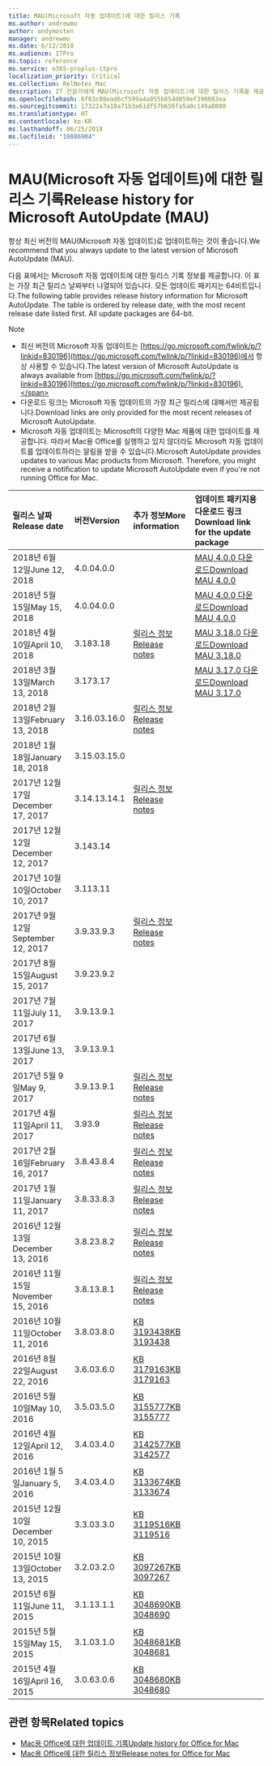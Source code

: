 ```yaml
---
title: MAU(Microsoft 자동 업데이트)에 대한 릴리스 기록
ms.author: andrewmo
author: andymosten
manager: andrewmo
ms.date: 6/12/2018
ms.audience: ITPro
ms.topic: reference
ms.service: o365-proplus-itpro
localization_priority: Critical
ms.collection: RelNotes_Mac
description: IT 전문가에게 MAU(Microsoft 자동 업데이트)에 대한 릴리스 기록을 제공합니다.
ms.openlocfilehash: 6f03c08ead6cf599a4a055b854d059ef390083ea
ms.sourcegitcommit: 17322a7a18a71b3a61df57b656fa5a0c149a8880
ms.translationtype: HT
ms.contentlocale: ko-KR
ms.lasthandoff: 06/25/2018
ms.locfileid: "19886904"
---
```

# <a name="release-history-for-microsoft-autoupdate-mau"></a><span data-ttu-id="ccf5f-103">MAU(Microsoft 자동 업데이트)에 대한 릴리스 기록</span><span class="sxs-lookup"><span data-stu-id="ccf5f-103">Release history for Microsoft AutoUpdate (MAU)</span></span>
 
<span data-ttu-id="ccf5f-104">항상 최신 버전의 MAU(Microsoft 자동 업데이트)로 업데이트하는 것이 좋습니다.</span><span class="sxs-lookup"><span data-stu-id="ccf5f-104">We recommend that you always update to the latest version of Microsoft AutoUpdate (MAU).</span></span>

<span data-ttu-id="ccf5f-p101">다음 표에서는 Microsoft 자동 업데이트에 대한 릴리스 기록 정보를 제공합니다. 이 표는 가장 최근 릴리스 날짜부터 나열되어 있습니다. 모든 업데이트 패키지는 64비트입니다.</span><span class="sxs-lookup"><span data-stu-id="ccf5f-p101">The following table provides release history information for Microsoft AutoUpdate. The table is ordered by release date, with the most recent release date listed first. All update packages are 64-bit.</span></span>

> [!NOTE]
> - <span data-ttu-id="ccf5f-108">최신 버전의 Microsoft 자동 업데이트는 [https://go.microsoft.com/fwlink/p/?linkid=830196](https://go.microsoft.com/fwlink/p/?linkid=830196)에서 항상 사용할 수 있습니다.</span><span class="sxs-lookup"><span data-stu-id="ccf5f-108">The latest version of Microsoft AutoUpdate is always available from [https://go.microsoft.com/fwlink/p/?linkid=830196](https://go.microsoft.com/fwlink/p/?linkid=830196).</span></span>
> - <span data-ttu-id="ccf5f-109">다운로드 링크는 Microsoft 자동 업데이트의 가장 최근 릴리스에 대해서만 제공됩니다.</span><span class="sxs-lookup"><span data-stu-id="ccf5f-109">Download links are only provided for the most recent releases of Microsoft AutoUpdate.</span></span>
> - <span data-ttu-id="ccf5f-p102">Microsoft 자동 업데이트는 Microsoft의 다양한 Mac 제품에 대한 업데이트를 제공합니다. 따라서 Mac용 Office를 실행하고 있지 않더라도 Microsoft 자동 업데이트를 업데이트하라는 알림을 받을 수 있습니다.</span><span class="sxs-lookup"><span data-stu-id="ccf5f-p102">Microsoft AutoUpdate provides updates to various Mac products from Microsoft. Therefore, you might receive a notification to update Microsoft AutoUpdate even if you're not running Office for Mac.</span></span>
  
|<span data-ttu-id="ccf5f-112">**릴리스 날짜**</span><span class="sxs-lookup"><span data-stu-id="ccf5f-112">**Release date**</span></span>|<span data-ttu-id="ccf5f-113">**버전**</span><span class="sxs-lookup"><span data-stu-id="ccf5f-113">**Version**</span></span>|<span data-ttu-id="ccf5f-114">**추가 정보**</span><span class="sxs-lookup"><span data-stu-id="ccf5f-114">**More information**</span></span>|<span data-ttu-id="ccf5f-115">**업데이트 패키지용 다운로드 링크**</span><span class="sxs-lookup"><span data-stu-id="ccf5f-115">**Download link for the update package**</span></span>|
|:-----|:-----|:-----|:-----|
|<span data-ttu-id="ccf5f-116">2018년 6월 12일</span><span class="sxs-lookup"><span data-stu-id="ccf5f-116">June 12, 2018</span></span>  <br/> |<span data-ttu-id="ccf5f-117">4.0.0</span><span class="sxs-lookup"><span data-stu-id="ccf5f-117">4.0.0</span></span>  <br/> ||[<span data-ttu-id="ccf5f-118">MAU 4.0.0 다운로드</span><span class="sxs-lookup"><span data-stu-id="ccf5f-118">Download MAU 4.0.0</span></span>](https://officecdn.microsoft.com/pr/C1297A47-86C4-4C1F-97FA-950631F94777/OfficeMac/Microsoft_AutoUpdate_4.0.18061000_Updater.pkg) <br/> |
|<span data-ttu-id="ccf5f-119">2018년 5월 15일</span><span class="sxs-lookup"><span data-stu-id="ccf5f-119">May 15, 2018</span></span>  <br/> |<span data-ttu-id="ccf5f-120">4.0.0</span><span class="sxs-lookup"><span data-stu-id="ccf5f-120">4.0.0</span></span>  <br/> ||[<span data-ttu-id="ccf5f-121">MAU 4.0.0 다운로드</span><span class="sxs-lookup"><span data-stu-id="ccf5f-121">Download MAU 4.0.0</span></span>](https://officecdn.microsoft.com/pr/C1297A47-86C4-4C1F-97FA-950631F94777/OfficeMac/Microsoft_AutoUpdate_4.0.18051301_Updater.pkg) <br/> |
|<span data-ttu-id="ccf5f-122">2018년 4월 10일</span><span class="sxs-lookup"><span data-stu-id="ccf5f-122">April 10, 2018</span></span>  <br/> |<span data-ttu-id="ccf5f-123">3.18</span><span class="sxs-lookup"><span data-stu-id="ccf5f-123">3.18</span></span>  <br/> |[<span data-ttu-id="ccf5f-124">릴리스 정보</span><span class="sxs-lookup"><span data-stu-id="ccf5f-124">Release notes</span></span>](release-notes-office-for-mac.md#april-2018-release) <br/> |[<span data-ttu-id="ccf5f-125">MAU 3.18.0 다운로드</span><span class="sxs-lookup"><span data-stu-id="ccf5f-125">Download MAU 3.18.0</span></span>](https://officecdn.microsoft.com/pr/C1297A47-86C4-4C1F-97FA-950631F94777/OfficeMac/Microsoft_AutoUpdate_3.18.18041000_Updater.pkg) <br/> |
|<span data-ttu-id="ccf5f-126">2018년 3월 13일</span><span class="sxs-lookup"><span data-stu-id="ccf5f-126">March 13, 2018</span></span>  <br/> |<span data-ttu-id="ccf5f-127">3.17</span><span class="sxs-lookup"><span data-stu-id="ccf5f-127">3.17</span></span>  <br/> ||[<span data-ttu-id="ccf5f-128">MAU 3.17.0 다운로드</span><span class="sxs-lookup"><span data-stu-id="ccf5f-128">Download MAU 3.17.0</span></span>](https://officecdn.microsoft.com/pr/C1297A47-86C4-4C1F-97FA-950631F94777/OfficeMac/Microsoft_AutoUpdate_3.17.18031100_Updater.pkg) <br/> |
|<span data-ttu-id="ccf5f-129">2018년 2월 13일</span><span class="sxs-lookup"><span data-stu-id="ccf5f-129">February 13, 2018</span></span>  <br/> |<span data-ttu-id="ccf5f-130">3.16.0</span><span class="sxs-lookup"><span data-stu-id="ccf5f-130">3.16.0</span></span>  <br/> |[<span data-ttu-id="ccf5f-131">릴리스 정보</span><span class="sxs-lookup"><span data-stu-id="ccf5f-131">Release notes</span></span>](release-notes-office-for-mac.md#february-2018-release) <br/> | <br/> |
|<span data-ttu-id="ccf5f-132">2018년 1월 18일</span><span class="sxs-lookup"><span data-stu-id="ccf5f-132">January 18, 2018</span></span>  <br/> |<span data-ttu-id="ccf5f-133">3.15.0</span><span class="sxs-lookup"><span data-stu-id="ccf5f-133">3.15.0</span></span>  <br/> |<br/> |
|<span data-ttu-id="ccf5f-134">2017년 12월 17일</span><span class="sxs-lookup"><span data-stu-id="ccf5f-134">December 17, 2017</span></span>  <br/> |<span data-ttu-id="ccf5f-135">3.14.1</span><span class="sxs-lookup"><span data-stu-id="ccf5f-135">3.14.1</span></span>  <br/> |[<span data-ttu-id="ccf5f-136">릴리스 정보</span><span class="sxs-lookup"><span data-stu-id="ccf5f-136">Release notes</span></span>](release-notes-office-for-mac.md#december-2017-release) <br/> | <br/> |
|<span data-ttu-id="ccf5f-137">2017년 12월 12일</span><span class="sxs-lookup"><span data-stu-id="ccf5f-137">December 12, 2017</span></span>  <br/> |<span data-ttu-id="ccf5f-138">3.14</span><span class="sxs-lookup"><span data-stu-id="ccf5f-138">3.14</span></span>  <br/> ||  <br/> |
|<span data-ttu-id="ccf5f-139">2017년 10월 10일</span><span class="sxs-lookup"><span data-stu-id="ccf5f-139">October 10, 2017</span></span>  <br/> |<span data-ttu-id="ccf5f-140">3.11</span><span class="sxs-lookup"><span data-stu-id="ccf5f-140">3.11</span></span>  <br/> ||<br/> |
|<span data-ttu-id="ccf5f-141">2017년 9월 12일</span><span class="sxs-lookup"><span data-stu-id="ccf5f-141">September 12, 2017</span></span>  <br/> |<span data-ttu-id="ccf5f-142">3.9.3</span><span class="sxs-lookup"><span data-stu-id="ccf5f-142">3.9.3</span></span>  <br/> |[<span data-ttu-id="ccf5f-143">릴리스 정보</span><span class="sxs-lookup"><span data-stu-id="ccf5f-143">Release notes</span></span>](release-notes-office-for-mac.md#september-2017-release) <br/> |<br/> |
|<span data-ttu-id="ccf5f-144">2017년 8월 15일</span><span class="sxs-lookup"><span data-stu-id="ccf5f-144">August 15, 2017</span></span>  <br/> |<span data-ttu-id="ccf5f-145">3.9.2</span><span class="sxs-lookup"><span data-stu-id="ccf5f-145">3.9.2</span></span>  <br/> || <br/> |
|<span data-ttu-id="ccf5f-146">2017년 7월 11일</span><span class="sxs-lookup"><span data-stu-id="ccf5f-146">July 11, 2017</span></span>  <br/> |<span data-ttu-id="ccf5f-147">3.9.1</span><span class="sxs-lookup"><span data-stu-id="ccf5f-147">3.9.1</span></span>  <br/> || <br/> |
|<span data-ttu-id="ccf5f-148">2017년 6월 13일</span><span class="sxs-lookup"><span data-stu-id="ccf5f-148">June 13, 2017</span></span>  <br/> |<span data-ttu-id="ccf5f-149">3.9.1</span><span class="sxs-lookup"><span data-stu-id="ccf5f-149">3.9.1</span></span>  <br/> || <br/> |
|<span data-ttu-id="ccf5f-150">2017년 5월 9일</span><span class="sxs-lookup"><span data-stu-id="ccf5f-150">May 9, 2017</span></span>  <br/> |<span data-ttu-id="ccf5f-151">3.9.1</span><span class="sxs-lookup"><span data-stu-id="ccf5f-151">3.9.1</span></span>  <br/> |[<span data-ttu-id="ccf5f-152">릴리스 정보</span><span class="sxs-lookup"><span data-stu-id="ccf5f-152">Release notes</span></span>](release-notes-office-for-mac.md#may-2017-release) <br/> | <br/> |
|<span data-ttu-id="ccf5f-153">2017년 4월 11일</span><span class="sxs-lookup"><span data-stu-id="ccf5f-153">April 11, 2017</span></span>  <br/> |<span data-ttu-id="ccf5f-154">3.9</span><span class="sxs-lookup"><span data-stu-id="ccf5f-154">3.9</span></span>  <br/> |[<span data-ttu-id="ccf5f-155">릴리스 정보</span><span class="sxs-lookup"><span data-stu-id="ccf5f-155">Release notes</span></span>](release-notes-office-for-mac.md#april-2017-release) <br/> |  <br/> |
|<span data-ttu-id="ccf5f-156">2017년 2월 16일</span><span class="sxs-lookup"><span data-stu-id="ccf5f-156">February 16, 2017</span></span>  <br/> |<span data-ttu-id="ccf5f-157">3.8.4</span><span class="sxs-lookup"><span data-stu-id="ccf5f-157">3.8.4</span></span>  <br/> |[<span data-ttu-id="ccf5f-158">릴리스 정보</span><span class="sxs-lookup"><span data-stu-id="ccf5f-158">Release notes</span></span>](release-notes-office-for-mac.md#february-2017-release) <br/> | <br/> |
|<span data-ttu-id="ccf5f-159">2017년 1월 11일</span><span class="sxs-lookup"><span data-stu-id="ccf5f-159">January 11, 2017</span></span>  <br/> |<span data-ttu-id="ccf5f-160">3.8.3</span><span class="sxs-lookup"><span data-stu-id="ccf5f-160">3.8.3</span></span>  <br/> |[<span data-ttu-id="ccf5f-161">릴리스 정보</span><span class="sxs-lookup"><span data-stu-id="ccf5f-161">Release notes</span></span>](release-notes-office-for-mac.md#january-2017-release) <br/> | <br/> |
|<span data-ttu-id="ccf5f-162">2016년 12월 13일</span><span class="sxs-lookup"><span data-stu-id="ccf5f-162">December 13, 2016</span></span>  <br/> |<span data-ttu-id="ccf5f-163">3.8.2</span><span class="sxs-lookup"><span data-stu-id="ccf5f-163">3.8.2</span></span>  <br/> |[<span data-ttu-id="ccf5f-164">릴리스 정보</span><span class="sxs-lookup"><span data-stu-id="ccf5f-164">Release notes</span></span>](release-notes-office-for-mac.md#december-2016-release) <br/> | <br/> |
|<span data-ttu-id="ccf5f-165">2016년 11월 15일</span><span class="sxs-lookup"><span data-stu-id="ccf5f-165">November 15, 2016</span></span>  <br/> |<span data-ttu-id="ccf5f-166">3.8.1</span><span class="sxs-lookup"><span data-stu-id="ccf5f-166">3.8.1</span></span>  <br/> |[<span data-ttu-id="ccf5f-167">릴리스 정보</span><span class="sxs-lookup"><span data-stu-id="ccf5f-167">Release notes</span></span>](release-notes-office-for-mac.md#november-2016-release) <br/> | <br/> |
|<span data-ttu-id="ccf5f-168">2016년 10월 11일</span><span class="sxs-lookup"><span data-stu-id="ccf5f-168">October 11, 2016</span></span>  <br/> |<span data-ttu-id="ccf5f-169">3.8.0</span><span class="sxs-lookup"><span data-stu-id="ccf5f-169">3.8.0</span></span>  <br/> |[<span data-ttu-id="ccf5f-170">KB 3193438</span><span class="sxs-lookup"><span data-stu-id="ccf5f-170">KB 3193438</span></span>](https://support.microsoft.com/kb/3193438) <br/> | <br/> |
|<span data-ttu-id="ccf5f-171">2016년 8월 22일</span><span class="sxs-lookup"><span data-stu-id="ccf5f-171">August 22, 2016</span></span>  <br/> |<span data-ttu-id="ccf5f-172">3.6.0</span><span class="sxs-lookup"><span data-stu-id="ccf5f-172">3.6.0</span></span>  <br/> |[<span data-ttu-id="ccf5f-173">KB 3179163</span><span class="sxs-lookup"><span data-stu-id="ccf5f-173">KB 3179163</span></span>](https://support.microsoft.com/kb/3179163) <br/> | <br/> |
|<span data-ttu-id="ccf5f-174">2016년 5월 10일</span><span class="sxs-lookup"><span data-stu-id="ccf5f-174">May 10, 2016</span></span>  <br/> |<span data-ttu-id="ccf5f-175">3.5.0</span><span class="sxs-lookup"><span data-stu-id="ccf5f-175">3.5.0</span></span>  <br/> |[<span data-ttu-id="ccf5f-176">KB 3155777</span><span class="sxs-lookup"><span data-stu-id="ccf5f-176">KB 3155777</span></span>](https://support.microsoft.com/kb/3155777) <br/> | <br/> |
|<span data-ttu-id="ccf5f-177">2016년 4월 12일</span><span class="sxs-lookup"><span data-stu-id="ccf5f-177">April 12, 2016</span></span>  <br/> |<span data-ttu-id="ccf5f-178">3.4.0</span><span class="sxs-lookup"><span data-stu-id="ccf5f-178">3.4.0</span></span>  <br/> |[<span data-ttu-id="ccf5f-179">KB 3142577</span><span class="sxs-lookup"><span data-stu-id="ccf5f-179">KB 3142577</span></span>](https://support.microsoft.com/kb/3142577) <br/> | <br/> |
|<span data-ttu-id="ccf5f-180">2016년 1월 5일</span><span class="sxs-lookup"><span data-stu-id="ccf5f-180">January 5, 2016</span></span>  <br/> |<span data-ttu-id="ccf5f-181">3.4.0</span><span class="sxs-lookup"><span data-stu-id="ccf5f-181">3.4.0</span></span>  <br/> |[<span data-ttu-id="ccf5f-182">KB 3133674</span><span class="sxs-lookup"><span data-stu-id="ccf5f-182">KB 3133674</span></span>](https://support.microsoft.com/kb/3133674) <br/> | <br/> |
|<span data-ttu-id="ccf5f-183">2015년 12월 10일</span><span class="sxs-lookup"><span data-stu-id="ccf5f-183">December 10, 2015</span></span>  <br/> |<span data-ttu-id="ccf5f-184">3.3.0</span><span class="sxs-lookup"><span data-stu-id="ccf5f-184">3.3.0</span></span>  <br/> |[<span data-ttu-id="ccf5f-185">KB 3119516</span><span class="sxs-lookup"><span data-stu-id="ccf5f-185">KB 3119516</span></span>](https://support.microsoft.com/kb/3119516) <br/> | <br/> |
|<span data-ttu-id="ccf5f-186">2015년 10월 13일</span><span class="sxs-lookup"><span data-stu-id="ccf5f-186">October 13, 2015</span></span>  <br/> |<span data-ttu-id="ccf5f-187">3.2.0</span><span class="sxs-lookup"><span data-stu-id="ccf5f-187">3.2.0</span></span>  <br/> |[<span data-ttu-id="ccf5f-188">KB 3097267</span><span class="sxs-lookup"><span data-stu-id="ccf5f-188">KB 3097267</span></span>](https://support.microsoft.com/kb/3097267) <br/> | <br/> |
|<span data-ttu-id="ccf5f-189">2015년 6월 11일</span><span class="sxs-lookup"><span data-stu-id="ccf5f-189">June 11, 2015</span></span>  <br/> |<span data-ttu-id="ccf5f-190">3.1.1</span><span class="sxs-lookup"><span data-stu-id="ccf5f-190">3.1.1</span></span>  <br/> |[<span data-ttu-id="ccf5f-191">KB 3048690</span><span class="sxs-lookup"><span data-stu-id="ccf5f-191">KB 3048690</span></span>](https://support.microsoft.com/kb/3048690) <br/> | <br/> |
|<span data-ttu-id="ccf5f-192">2015년 5월 15일</span><span class="sxs-lookup"><span data-stu-id="ccf5f-192">May 15, 2015</span></span>  <br/> |<span data-ttu-id="ccf5f-193">3.1.0</span><span class="sxs-lookup"><span data-stu-id="ccf5f-193">3.1.0</span></span>  <br/> |[<span data-ttu-id="ccf5f-194">KB 3048681</span><span class="sxs-lookup"><span data-stu-id="ccf5f-194">KB 3048681</span></span>](https://support.microsoft.com/kb/3048681) <br/> | <br/> |
|<span data-ttu-id="ccf5f-195">2015년 4월 16일</span><span class="sxs-lookup"><span data-stu-id="ccf5f-195">April 16, 2015</span></span>  <br/> |<span data-ttu-id="ccf5f-196">3.0.6</span><span class="sxs-lookup"><span data-stu-id="ccf5f-196">3.0.6</span></span>  <br/> |[<span data-ttu-id="ccf5f-197">KB 3048680</span><span class="sxs-lookup"><span data-stu-id="ccf5f-197">KB 3048680</span></span>](https://support.microsoft.com/kb/3048680) <br/> | <br/> |

## <a name="related-topics"></a><span data-ttu-id="ccf5f-198">관련 항목</span><span class="sxs-lookup"><span data-stu-id="ccf5f-198">Related topics</span></span>

- [<span data-ttu-id="ccf5f-199">Mac용 Office에 대한 업데이트 기록</span><span class="sxs-lookup"><span data-stu-id="ccf5f-199">Update history for Office for Mac</span></span>](update-history-office-for-mac.md)
- [<span data-ttu-id="ccf5f-200">Mac용 Office에 대한 릴리스 정보</span><span class="sxs-lookup"><span data-stu-id="ccf5f-200">Release notes for Office for Mac</span></span>](release-notes-office-for-mac.md) 